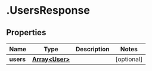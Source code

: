 # .UsersResponse

## Properties

| Name         | Type          | Description   | Notes         |
| ------------ | ------------- | ------------- | ------------- |
| **users** | [**Array&lt;User&gt;**](User.md) |  | [optional]  |


